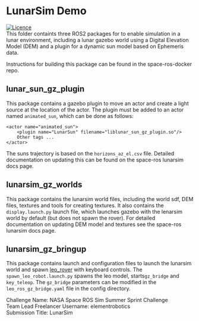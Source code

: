 # LunarSim Demo
[![Licence](https://img.shields.io/badge/License-Apache%202.0-blue.svg)](https://opensource.org/licenses/Apache-2.0)\
This folder containts three ROS2 packages for to enable simulation in a lunar environment, including a lunar gazebo world using a Digital Elevation Model (DEM) and a plugin for a dynamic sun model based on Ephemeris data.

Instructions for building this package can be found in the space-ros-docker repo.

## lunar_sun_gz_plugin
This package contains a gazebo plugin to move an actor and create a light source at the location of the actor. 
The plugin must be added to an actor named `animated_sun`, which can be done as follows:
```
<actor name="animated_sun">
    <plugin name="LunarSun" filename="liblunar_sun_gz_plugin.so"/>
    Other tags ...
</actor>
```
The suns trajectory is based on the `horizons_az_el.csv` file. Detailed documentation on updating this can be found on the space-ros lunarsim docs page.

## lunarsim_gz_worlds
This package contains the lunarsim world files, including the world sdf, DEM files, textures and tools for creating textures. It also contains the `display.launch.py` launch file, which launches gazebo with the lenarsim world by default (but does not spawn the rover). For detailed documentation on updating DEM model and textures see the space-ros lunarsim docs page.

## lunarsim_gz_bringup
This package contains launch and configuration files to launch the lunarsim world and spawn [leo_rover](https://github.com/LeoRover) with keyboard controls. The `spawn_leo_robot.launch.py` spawns the leo model, starts`gz_bridge` and `key_teleop`. The `gz_bridge` parameters can be modified in the `leo_ros_gz_bridge.yaml` file in the config directory.

Challenge Name: NASA Space ROS Sim Summer Sprint Challenge \
Team Lead Freelancer Username: elementrobotics \
Submission Title: LunarSim